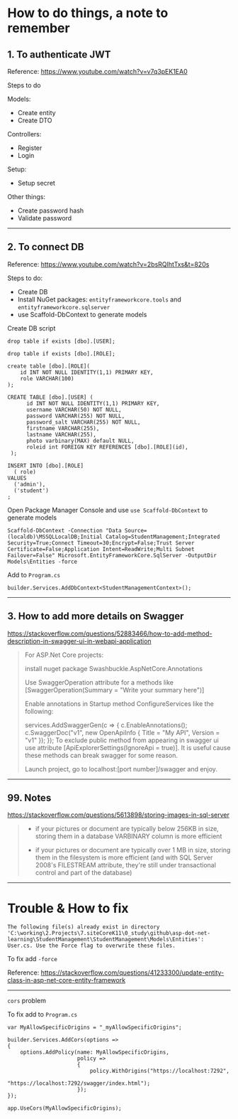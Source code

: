 # How to do things, a note to remember

## 1. To authenticate JWT

Reference: https://www.youtube.com/watch?v=v7q3pEK1EA0

Steps to do

Models: 
- Create entity
- Create DTO

Controllers:
- Register
- Login

Setup: 
- Setup secret

Other things:
- Create password hash 
- Validate password

---

## 2. To connect DB

Reference: https://www.youtube.com/watch?v=2bsRQIhtTxs&t=820s

Steps to do:
- Create DB
- Install NuGet packages: `entityframeworkcore.tools` and `entityframeworkcore.sqlserver`
- use Scaffold-DbContext to generate models


Create DB script

```
drop table if exists [dbo].[USER];

drop table if exists [dbo].[ROLE];

create table [dbo].[ROLE](
    id INT NOT NULL IDENTITY(1,1) PRIMARY KEY,
    role VARCHAR(100)
);

CREATE TABLE [dbo].[USER] (
      id INT NOT NULL IDENTITY(1,1) PRIMARY KEY, 
      username VARCHAR(50) NOT NULL,
      password VARCHAR(255) NOT NULL,
      password_salt VARCHAR(255) NOT NULL,
      firstname VARCHAR(255),
      lastname VARCHAR(255),
      photo varbinary(MAX) default NULL,
      roleid int FOREIGN KEY REFERENCES [dbo].[ROLE](id),
 );

INSERT INTO [dbo].[ROLE] 
  ( role)
VALUES
  ('admin'), 
  ('student')
;

```

Open Package Manager Console and use `use Scaffold-DbContext` to generate models

```
Scaffold-DbContext -Connection "Data Source=(localdb)\MSSQLLocalDB;Initial Catalog=StudentManagement;Integrated Security=True;Connect Timeout=30;Encrypt=False;Trust Server Certificate=False;Application Intent=ReadWrite;Multi Subnet Failover=False" Microsoft.EntityFrameworkCore.SqlServer -OutputDir Models\Entities -force
```

Add to `Program.cs`

```
builder.Services.AddDbContext<StudentManagementContext>();
```

---
## 3. How to add more details on Swagger

https://stackoverflow.com/questions/52883466/how-to-add-method-description-in-swagger-ui-in-webapi-application

> For ASP.Net Core projects:
> 
> install nuget package Swashbuckle.AspNetCore.Annotations
> 
> Use SwaggerOperation attribute for a methods like [SwaggerOperation(Summary = "Write your summary here")]
> 
> Enable annotations in Startup method ConfigureServices like the following:
> 
> services.AddSwaggerGen(c =>
> {
>     c.EnableAnnotations();
>     c.SwaggerDoc("v1", new OpenApiInfo { Title = "My API", Version = "v1" });
> });
> To exclude public method from appearing in swagger ui use attribute [ApiExplorerSettings(IgnoreApi = true)]. It is useful cause these methods can break swagger for some reason.
> 
> Launch project, go to localhost:[port number]/swagger and enjoy.

---
## 99. Notes

https://stackoverflow.com/questions/5613898/storing-images-in-sql-server

> - if your pictures or document are typically below 256KB in size, storing them in a database VARBINARY column is more efficient
>
> - if your pictures or document are typically over 1 MB in size, storing them in the filesystem is more efficient (and with SQL Server 2008's FILESTREAM attribute, they're still under transactional control and part of the database)

---

# Trouble & How to fix

```
The following file(s) already exist in directory 'C:\working\2.Projects\7.siteCoreK11\0_study\github\asp-dot-net-learning\StudentManagement\StudentManagement\Models\Entities': User.cs. Use the Force flag to overwrite these files.
```

To fix add `-force`

Reference: https://stackoverflow.com/questions/41233300/update-entity-class-in-asp-net-core-entity-framework

---

`cors` problem

To fix add to `Program.cs`

```
var MyAllowSpecificOrigins = "_myAllowSpecificOrigins";

builder.Services.AddCors(options =>
{
    options.AddPolicy(name: MyAllowSpecificOrigins,
                      policy =>
                      {
                          policy.WithOrigins("https://localhost:7292",
                                              "https://localhost:7292/swagger/index.html");
                      });
});

app.UseCors(MyAllowSpecificOrigins);
```